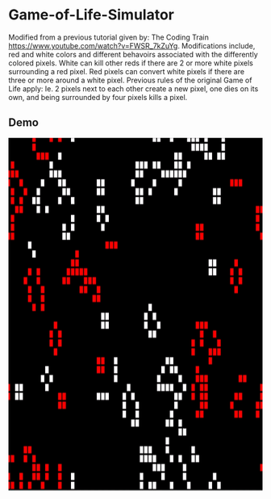 # Game-of-Life-Simulator
Modified from a previous tutorial given by: The Coding Train https://www.youtube.com/watch?v=FWSR_7kZuYg. Modifications include, red and white colors and different behavoirs associated with the differently colored pixels. White can kill other reds if there are 2 or more white pixels surrounding a red pixel. Red pixels can convert white pixels if there are three or more around a white pixel. Previous rules of the original Game of Life apply: Ie. 2 pixels next to each other create a new pixel, one dies on its own, and being surrounded by four pixels kills a pixel.

## Demo
<img src="gameoflifedemo.gif"  width="1000" height="700"/>
